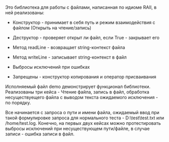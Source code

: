 Это библиотека для работы с файлами, написанная по идиоме RAII, в ней реализованы:

- Конструктор - принимает в себя путь и режим взаимодействия с файлом (Открыть на чтение/запись)

- Деструктор - проверяет открыт ли файл, если True - закрывает его

- Метод readLine - возвращает string-контекст файла

- Метод writeLine - записывает string-контекст в файл

- Выбросы исключений при ошибках

- Запрещены - конструктор копирования и оператор присваивания

Исполняемый файл demo демонстрирует функционал библиотеки. Реализованы три кейса - Чтение файла, запись в файл, обработка несуществуещего файла с выводом текста ожидаемого исключения - по порядку.

Все начинается с запроса о пути и имени файла, ожидаемый ввод при такой формулировке запроса для нормального теста - D:\test\test.txt или /home/test.log. 
Конечно, на первых двух кейсах можно протестировать выбросы исключений при несуществующем пути/файле, в случае записи - ошибка записи в файл.
